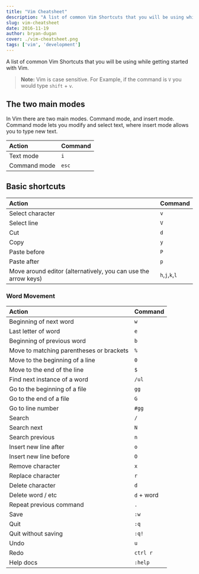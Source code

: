 ```yaml
---
title: "Vim Cheatsheet"
description: "A list of common Vim Shortcuts that you will be using while getting started with Vim."
slug: vim-cheatsheet
date: 2016-11-19
author: bryan-dugan
cover: ./vim-cheatsheet.png
tags: ['vim', 'development']
---
```


A list of common Vim Shortcuts that you will be using while getting started with Vim.

> **Note:** Vim is case sensitive. For Example, if the command is `V` you would type `shift` + `v`.

## The two main modes
In Vim there are two main modes. Command mode, and insert mode. Command mode lets you modify and select text, where insert mode allows you to type new text.

| Action | Command |
| :--- | :--- |
| Text mode | `i` | 
| Command mode | `esc` |

## Basic shortcuts

| Action | Command |
| :--- | :--- |
| Select character | `v` |
| Select line | `V` |
| Cut | `d` |
| Copy | `y` |
| Paste before | `P` |
| Paste after | `p` |
| Move around editor (alternatively, you can use the arrow keys) | `h`,`j`,`k`,`l` |


### Word Movement

| Action | Command |
| :--- | :--- |
| Beginning of next word | `w` |
| Last letter of word | `e` |
| Beginning of previous word | `b` |
| Move to matching parentheses or brackets | `%` |
| Move to the beginning of a line | `0` |
| Move to the end of the line | `$` |
| Find next instance of a word | `/ul`| 
| Go to the beginning of a file | `gg` |
| Go to the end of a file | `G` |
| Go to line number | `#gg` |
| Search | `/` |
| Search next | `N` |
| Search previous | `n` |
| Insert new line after | `o` |
| Insert new line before |`O` |
| Remove character | `x` |
| Replace character | `r` |
| Delete character | `d` |
| Delete word / etc | `d` + word |
| Repeat previous command | `.` |
| Save | `:w` |
| Quit | `:q` |
| Quit without saving | `:q!` |
| Undo  | `u` |
| Redo | `ctrl r` |
| Help docs | `:help` |
